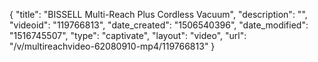 {
    "title": "BISSELL Multi-Reach Plus Cordless Vacuum",
    "description": "",
    "videoid": "119766813",
    "date_created": "1506540396",
    "date_modified": "1516745507",
    "type": "captivate",
    "layout": "video",
    "url": "\/v\/multireachvideo-62080910-mp4\/119766813"
}